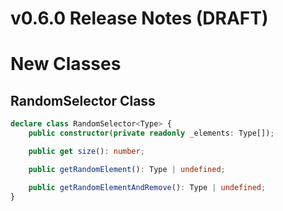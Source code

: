 # v0.6.0 Release Notes (DRAFT)

# New Classes

## RandomSelector Class

```typescript
declare class RandomSelector<Type> {
    public constructor(private readonly _elements: Type[]);

    public get size(): number;

    public getRandomElement(): Type | undefined;

    public getRandomElementAndRemove(): Type | undefined;
}
```
